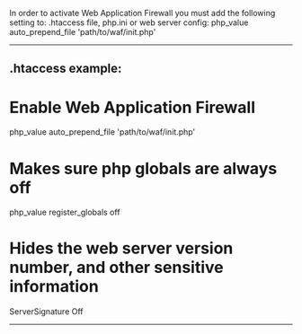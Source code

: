 In order to activate Web Application Firewall you must add the following setting to:
.htaccess file, php.ini or web server <virtualhost> config:
php_value auto_prepend_file 'path/to/waf/init.php'

-------------------------------------------------------------------------------------------
.htaccess example:
-------------------------------------------------------------------------------------------

# Enable Web Application Firewall
php_value auto_prepend_file 'path/to/waf/init.php'

# Makes sure php globals are always off
php_value register_globals off

# Hides the web server version number, and other sensitive information
ServerSignature Off

-------------------------------------------------------------------------------------------